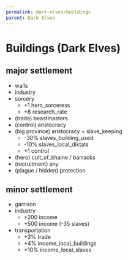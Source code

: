 ```yaml
---
permalink: dark-elves/buildings
parent: Dark Elves
---
```


# Buildings (Dark Elves)

## major settlement

- walls
- industry
- sorcery
  - +1 hero_sorceress
  - +8 research_rate
- (trade) beastmasters
- (control) aristocracy
- (big province) aristocracy + slave_keeping
  - -30% slaves_building_used
  - -10% slaves_local_diktats
  - +1 control
- (hero) cult_of_khaine / barracks
- (recruitment) any
- (plague / hidden) protection

## minor settlement

- garrison
- industry
  - +200 income
  - +500 income (-35 slaves)
- transportation
  - +3% trade
  - +4% income_local_buildings
  - +10% income_local_slaves
